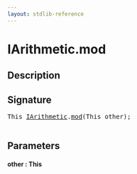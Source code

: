 ```yaml
---
layout: stdlib-reference
---
```


# IArithmetic\.mod

## Description





## Signature 

<pre>
<span class="code_keyword">This</span> <a href="/stdlib-reference/interfaces/IArithmetic/index" class="code_type">IArithmetic</a>.<a href="/stdlib-reference/interfaces/IArithmetic/mod">mod</a>(<span class="code_keyword">This</span> <span class='code_param'>other</span>);

</pre>

## Parameters

#### other  : This

